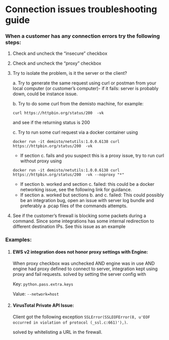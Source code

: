 # Connection issues troubleshooting guide
### When a customer has any connection errors try the following steps:
1. Check and uncheck the “insecure” checkbox
2. Check and uncheck the “proxy” checkbox
3. Try to isolate the problem, is it the server or the client?

    a. Try to generate the same request using curl or postman from your local computer (or customer’s computer)- if it fails: server is probably down, could be instance issue.
    
    b. Try to do some curl from the demisto machine, for example: 
    ```
   curl https://httpbin.org/status/200  -vk
   ```
    and see if the returning status is 200

    c. Try to run some curl request via a docker container using 
    ```
   docker run -it demisto/netutils:1.0.0.6138 curl https://httpbin.org/status/200  -vk
   ```
   
    - If section c. fails and you suspect this is a proxy issue, try to run curl without proxy using 
    ```
   docker run -it demisto/netutils:1.0.0.6138 curl https://httpbin.org/status/200  -vk --noproxy "*"
   ```
   
    - If section b. worked and section c. failed: this could be a docker networking issue, see the following link for guidance.
    - If section a. worked but sections b. and c. failed: This could possibly be an integration bug, open an issue with server log bundle and preferably a .pcap files of the commands attempts.
4. See if the customer’s firewall is blocking some packets during a command. Since some integrations has some internal redirection to different destination IPs. See this issue as an example

### Examples:
1. #### EWS v2 integration does not honor proxy settings with Engine:
    When proxy checkbox was unchecked AND engine was in use AND engine had proxy defined to connect to server, integration kept using proxy and fail requests.
    solved by setting the server config with 
    
    Key: `python.pass.extra.keys`
    
    Value: `--network=host`
2. #### VirusTotal Private API Issue:
    Client got the following exception `SSLError(SSLEOFError(8, u'EOF occurred in violation of protocol (_ssl.c:661)'),)`.
    
    solved by whitelisting a URL in the firewall.

